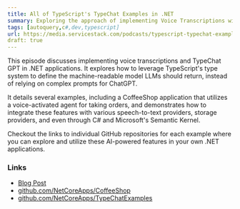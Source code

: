 ```yaml
---
title: All of TypeScript's TypeChat Examples in .NET
summary: Exploring the approach of implementing Voice Transcriptions with TypeChat GPT in .NET    
tags: [autoquery,c#,dev,typescript]
url: https://media.servicestack.com/podcasts/typescript-typechat-examples.mp3
draft: true
---
```


This episode discusses implementing voice transcriptions and TypeChat GPT in .NET applications. 
It explores how to leverage TypeScript's type system to define the machine-readable model 
LLMs should return, instead of relying on complex prompts for ChatGPT. 

It details several examples, including a CoffeeShop application that utilizes a voice-activated 
agent for taking orders, and demonstrates how to integrate these features with various 
speech-to-text providers, storage providers, and even through C# and Microsoft's Semantic Kernel. 

Checkout the links to individual GitHub repositories for each example where you can 
explore and utilize these AI-powered features in your own .NET applications.

### Links

- [Blog Post](/posts/typescript-typechat-examples)
- [github.com/NetCoreApps/CoffeeShop](https://github.com/NetCoreApps/CoffeeShop)
- [github.com/NetCoreApps/TypeChatExamples](https://github.com/NetCoreApps/TypeChatExamples)

